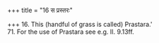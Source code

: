 +++
title = "16 स प्रस्तरः"

+++
16. This (handful of grass is called) Prastara.'  
71. For the use of Prastara see e.g. II. 9.13ff.  
